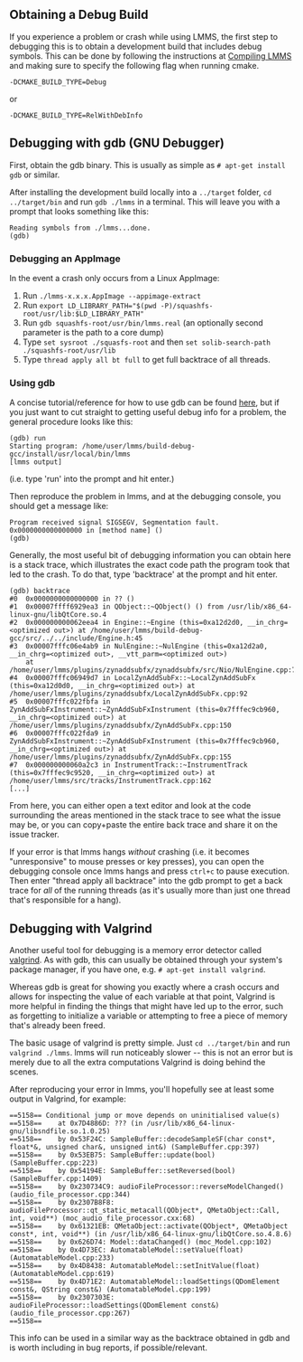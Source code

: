 ## Obtaining a Debug Build

If you experience a problem or crash while using LMMS, the first step to debugging this is to obtain a development build that includes debug symbols. This can be done by following the instructions at [Compiling LMMS](https://github.com/LMMS/lmms/wiki/Compiling) and making sure to specify the following flag when running cmake.

```
-DCMAKE_BUILD_TYPE=Debug
```

or 

```
-DCMAKE_BUILD_TYPE=RelWithDebInfo
``` 

## Debugging with gdb (GNU Debugger)

First, obtain the gdb binary. This is usually as simple as `# apt-get install gdb` or similar.

After installing the development build locally into a `../target` folder, `cd ../target/bin` and run `gdb ./lmms` in a terminal. This will leave you with a prompt that looks something like this:
```
Reading symbols from ./lmms...done.
(gdb) 
```

### Debugging an AppImage
In the event a crash only occurs from a Linux AppImage:

1. Run `./lmms-x.x.x.AppImage --appimage-extract`
2. Run `export LD_LIBRARY_PATH="$(pwd -P)/squashfs-root/usr/lib:$LD_LIBRARY_PATH"`
3. Run `gdb squashfs-root/usr/bin/lmms.real` (an optionally second parameter is the path to a core dump)
4. Type `set sysroot ./squasfs-root` and then `set solib-search-path ./squashfs-root/usr/lib`
5. Type `thread apply all bt full` to get full backtrace of all threads.

### Using gdb

A concise tutorial/reference for how to use gdb can be found [here](http://www.unknownroad.com/rtfm/gdbtut/), but if you just want to cut straight to getting useful debug info for a problem, the general procedure looks like this:
```
(gdb) run
Starting program: /home/user/lmms/build-debug-gcc/install/usr/local/bin/lmms
[lmms output]
```
(i.e. type 'run' into the prompt and hit enter.)

Then reproduce the problem in lmms, and at the debugging console, you should get a message like:
```
Program received signal SIGSEGV, Segmentation fault.
0x0000000000000000 in [method name] ()
(gdb) 
```

Generally, the most useful bit of debugging information you can obtain here is a stack trace, which illustrates the exact code path the program took that led to the crash. To do that, type 'backtrace' at the prompt and hit enter.

```
(gdb) backtrace
#0  0x0000000000000000 in ?? ()
#1  0x00007ffff6929ea3 in QObject::~QObject() () from /usr/lib/x86_64-linux-gnu/libQtCore.so.4
#2  0x000000000062eea4 in Engine::~Engine (this=0xa12d2d0, __in_chrg=<optimized out>) at /home/user/lmms/build-debug-gcc/src/../../include/Engine.h:45
#3  0x00007fffc06e4ab9 in NulEngine::~NulEngine (this=0xa12d2a0, __in_chrg=<optimized out>, __vtt_parm=<optimized out>)
    at /home/user/lmms/plugins/zynaddsubfx/zynaddsubfx/src/Nio/NulEngine.cpp:76
#4  0x00007fffc06949d7 in LocalZynAddSubFx::~LocalZynAddSubFx (this=0xa12d0d0, __in_chrg=<optimized out>) at /home/user/lmms/plugins/zynaddsubfx/LocalZynAddSubFx.cpp:92
#5  0x00007fffc022fbfa in ZynAddSubFxInstrument::~ZynAddSubFxInstrument (this=0x7fffec9cb960, __in_chrg=<optimized out>) at /home/user/lmms/plugins/zynaddsubfx/ZynAddSubFx.cpp:150
#6  0x00007fffc022fda9 in ZynAddSubFxInstrument::~ZynAddSubFxInstrument (this=0x7fffec9cb960, __in_chrg=<optimized out>) at /home/user/lmms/plugins/zynaddsubfx/ZynAddSubFx.cpp:155
#7  0x000000000060a2c3 in InstrumentTrack::~InstrumentTrack (this=0x7fffec9c9520, __in_chrg=<optimized out>) at /home/user/lmms/src/tracks/InstrumentTrack.cpp:162
[...]
```

From here, you can either open a text editor and look at the code surrounding the areas mentioned in the stack trace to see what the issue may be, or you can copy+paste the entire back trace and share it on the issue tracker.

If your error is that lmms hangs *without* crashing (i.e. it becomes "unresponsive" to mouse presses or key presses), you can open the debugging console once lmms hangs and press `ctrl+c` to pause execution. Then enter "thread apply all backtrace" into the gdb prompt to get a back trace for *all* of the running threads (as it's usually more than just one thread that's responsible for a hang).

## Debugging with Valgrind

Another useful tool for debugging is a memory error detector called [valgrind](http://valgrind.org/). As with gdb, this can usually be obtained through your system's package manager, if you have one, e.g. `# apt-get install valgrind`.

Whereas gdb is great for showing you exactly where a crash occurs and allows for inspecting the value of each variable at that point, Valgrind is more helpful in finding the things that might have led up to the error, such as forgetting to initialize a variable or attempting to free a piece of memory that's already been freed.

The basic usage of valgrind is pretty simple. Just `cd ../target/bin` and run `valgrind ./lmms`. lmms will run noticeably slower -- this is not an error but is merely due to all the extra computations Valgrind is doing behind the scenes.

After reproducing your error in lmms, you'll hopefully see at least some output in Valgrind, for example:
```
==5158== Conditional jump or move depends on uninitialised value(s)
==5158==    at 0x7D4886D: ??? (in /usr/lib/x86_64-linux-gnu/libsndfile.so.1.0.25)
==5158==    by 0x53F24C: SampleBuffer::decodeSampleSF(char const*, float*&, unsigned char&, unsigned int&) (SampleBuffer.cpp:397)
==5158==    by 0x53EB75: SampleBuffer::update(bool) (SampleBuffer.cpp:223)
==5158==    by 0x54194E: SampleBuffer::setReversed(bool) (SampleBuffer.cpp:1409)
==5158==    by 0x230734C9: audioFileProcessor::reverseModelChanged() (audio_file_processor.cpp:344)
==5158==    by 0x2307B8F8: audioFileProcessor::qt_static_metacall(QObject*, QMetaObject::Call, int, void**) (moc_audio_file_processor.cxx:68)
==5158==    by 0x61321EB: QMetaObject::activate(QObject*, QMetaObject const*, int, void**) (in /usr/lib/x86_64-linux-gnu/libQtCore.so.4.8.6)
==5158==    by 0x626D74: Model::dataChanged() (moc_Model.cpp:102)
==5158==    by 0x4D73EC: AutomatableModel::setValue(float) (AutomatableModel.cpp:233)
==5158==    by 0x4D8438: AutomatableModel::setInitValue(float) (AutomatableModel.cpp:619)
==5158==    by 0x4D71E2: AutomatableModel::loadSettings(QDomElement const&, QString const&) (AutomatableModel.cpp:199)
==5158==    by 0x2307303E: audioFileProcessor::loadSettings(QDomElement const&) (audio_file_processor.cpp:267)
==5158== 
```

This info can be used in a similar way as the backtrace obtained in gdb and is worth including in bug reports, if possible/relevant.